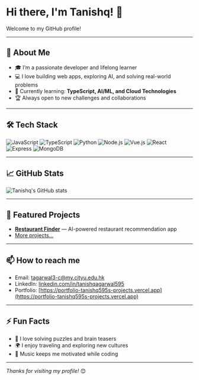# Hi there, I'm Tanishq! 👋

Welcome to my GitHub profile!

---

## 🚀 About Me

- 🎓 I’m a passionate developer and lifelong learner
- 💻 I love building web apps, exploring AI, and solving real-world problems
- 🌱 Currently learning: **TypeScript, AI/ML, and Cloud Technologies**
- 🏆 Always open to new challenges and collaborations

---

## 🛠️ Tech Stack

![JavaScript](https://img.shields.io/badge/-JavaScript-black?style=flat-square&logo=javascript)
![TypeScript](https://img.shields.io/badge/-TypeScript-007ACC?style=flat-square&logo=typescript&logoColor=white)
![Python](https://img.shields.io/badge/-Python-3776AB?style=flat-square&logo=python&logoColor=white)
![Node.js](https://img.shields.io/badge/-Node.js-339933?style=flat-square&logo=node.js&logoColor=white)
![Vue.js](https://img.shields.io/badge/-Vue.js-4FC08D?style=flat-square&logo=vue.js&logoColor=white)
![React](https://img.shields.io/badge/-React-61DAFB?style=flat-square&logo=react&logoColor=black)
![Express](https://img.shields.io/badge/-Express-000000?style=flat-square&logo=express&logoColor=white)
![MongoDB](https://img.shields.io/badge/-MongoDB-47A248?style=flat-square&logo=mongodb&logoColor=white)

---

## 📈 GitHub Stats

![Tanishq's GitHub stats](https://github-readme-stats.vercel.app/api?username=Tanishq595&show_icons=true&theme=radical)

---

## 🌟 Featured Projects

- [**Restaurant Finder**](https://github.com/Tanishq595/restaurant-finder) — AI-powered restaurant recommendation app
- [More projects...](#)

---

## 📫 How to reach me

- Email: [tagarwal3-c@my.cityu.edu.hk](mailto:tagarwal3-c@my.cityu.edu.hk)
- LinkedIn: [linkedin.com/in/tanishqagarwal595](https://linkedin.com/in/tanishqagarwal595)
- Portfolio: [https://portfolio-tanishq595s-projects.vercel.app](https://portfolio-tanishq595s-projects.vercel.app)

---

## ⚡ Fun Facts

- 🧩 I love solving puzzles and brain teasers
- 🌍 I enjoy traveling and exploring new cultures
- 🎵 Music keeps me motivated while coding

---

_Thanks for visiting my profile!_ 😊
